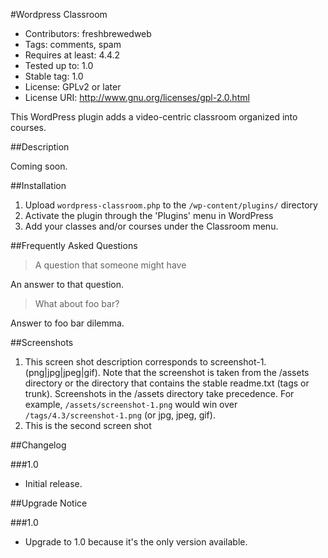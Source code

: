 #Wordpress Classroom
- Contributors: freshbrewedweb
- Tags: comments, spam
- Requires at least: 4.4.2
- Tested up to: 1.0
- Stable tag: 1.0
- License: GPLv2 or later
- License URI: http://www.gnu.org/licenses/gpl-2.0.html

This WordPress plugin adds a video-centric classroom organized into courses.

##Description

Coming soon.

##Installation

1. Upload `wordpress-classroom.php` to the `/wp-content/plugins/` directory
2. Activate the plugin through the 'Plugins' menu in WordPress
3. Add your classes and/or courses under the Classroom menu.

##Frequently Asked Questions

> A question that someone might have

An answer to that question.

> What about foo bar?

Answer to foo bar dilemma.

##Screenshots

1. This screen shot description corresponds to screenshot-1.(png|jpg|jpeg|gif). Note that the screenshot is taken from
the /assets directory or the directory that contains the stable readme.txt (tags or trunk). Screenshots in the /assets
directory take precedence. For example, `/assets/screenshot-1.png` would win over `/tags/4.3/screenshot-1.png`
(or jpg, jpeg, gif).
2. This is the second screen shot

##Changelog

###1.0
- Initial release.

##Upgrade Notice

###1.0
- Upgrade to 1.0 because it's the only version available.
